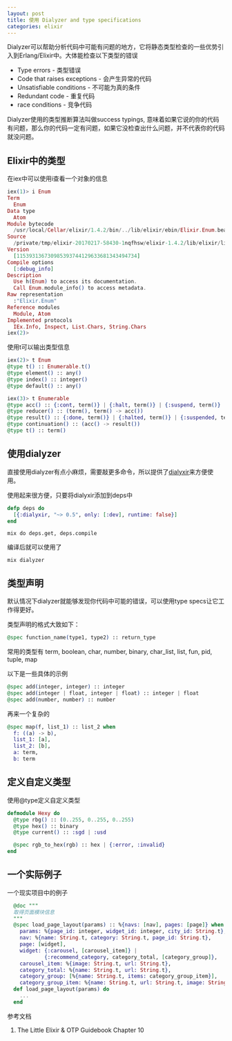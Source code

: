 ```yaml
---
layout: post
title: 使用 Dialyzer and type specifications
categories: elixir
---
```


Dialyzer可以帮助分析代码中可能有问题的地方，它将静态类型检查的一些优势引入到Erlang/Elixir中。大体能检查以下类型的错误

- Type errors - 类型错误
- Code that raises exceptions - 会产生异常的代码
- Unsatisfiable conditions - 不可能为真的条件
- Redundant code - 重复代码
- race conditions - 竞争代码

Dialyzer使用的类型推断算法叫做success typings, 意味着如果它说的你的代码有问题，那么你的代码一定有问题，如果它没检查出什么问题，并不代表你的代码就没问题。


## Elixir中的类型

在iex中可以使用i查看一个对象的信息

``` elixir
iex(1)> i Enum
Term
  Enum
Data type
  Atom
Module bytecode
  /usr/local/Cellar/elixir/1.4.2/bin/../lib/elixir/ebin/Elixir.Enum.beam
Source
  /private/tmp/elixir-20170217-58430-1nqfhsw/elixir-1.4.2/lib/elixir/lib/enum.ex
Version
  [115393136730985393744129633681343494734]
Compile options
  [:debug_info]
Description
  Use h(Enum) to access its documentation.
  Call Enum.module_info() to access metadata.
Raw representation
  :"Elixir.Enum"
Reference modules
  Module, Atom
Implemented protocols
  IEx.Info, Inspect, List.Chars, String.Chars
iex(2)>
```

使用t可以输出类型信息

```elixir
iex(2)> t Enum
@type t() :: Enumerable.t()
@type element() :: any()
@type index() :: integer()
@type default() :: any()

iex(3)> t Enumerable
@type acc() :: {:cont, term()} | {:halt, term()} | {:suspend, term()}
@type reducer() :: (term(), term() -> acc())
@type result() :: {:done, term()} | {:halted, term()} | {:suspended, term(), continuation()}
@type continuation() :: (acc() -> result())
@type t() :: term()
```

## 使用dialyzer

直接使用dialyzer有点小麻烦，需要敲更多命令，所以提供了[dialyxir](https://github.com/jeremyjh/dialyxir)来方便使用。

使用起来很方便，只要将dialyxir添加到deps中

```elixir
defp deps do
  [{:dialyxir, "~> 0.5", only: [:dev], runtime: false}]
end
```

```shell
mix do deps.get, deps.compile
```

编译后就可以使用了

```shell
mix dialyzer
```

## 类型声明

默认情况下dialyzer就能够发现你代码中可能的错误，可以使用type specs让它工作得更好。

类型声明的格式大致如下：

```elixir
@spec function_name(type1, type2) :: return_type
```

常用的类型有 term, boolean, char, number, binary, char_list, list, fun, pid, tuple, map

以下是一些具体的示例

```elixir
@spec add(integer, integer) :: integer
@spec add(integer | float, integer | float) :: integer | float
@spec add(number, number) :: number
```

再来一个复杂的

```elixir
@spec map(f, list_1) :: list_2 when
  f: ((a) -> b),
  list_1: [a],
  list_2: [b],
  a: term,
  b: term
```

## 定义自定义类型

使用@type定义自定义类型

```elixir
defmodule Hexy do
  @type rbg() :: (0..255, 0..255, 0..255)
  @type hex() :: binary
  @type current() :: :sgd | :usd

  @spec rgb_to_hex(rgb) :: hex | {:error, :invalid}
end
```

## 一个实际例子

一个现实项目中的例子

```elixir
  @doc """
  取得页面模块信息
  """
  @spec load_page_layout(params) :: %{navs: [nav], pages: [page]} when
    params: %{page_id: integer, widget_id: integer, city_id: String.t},
    nav: %{name: String.t, category: String.t, page_id: String.t},
    page: [widget],
    widget: {:carousel, [carousel_item]} |
            {:recommend_category, category_total, [category_group]},
    carousel_item: %{image: String.t, url: String.t},
    category_total: %{name: String.t, url: String.t},
    category_group: [%{name: String.t, items: category_group_item}],
    category_group_item: %{name: String.t, url: String.t, image: String.t}
  def load_page_layout(params) do
    ...
  end
```


参考文档

1. The Little Elixir & OTP Guidebook Chapter 10

